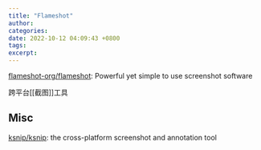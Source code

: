 ```yaml
---
title: "Flameshot"
author: 
categories: 
date: 2022-10-12 04:09:43 +0800
tags: 
excerpt: 
---
```


[flameshot-org/flameshot](https://github.com/flameshot-org/flameshot): Powerful yet simple to use screenshot software

跨平台[[截图]]工具



## Misc

[ksnip/ksnip](https://github.com/ksnip/ksnip): the cross-platform screenshot and annotation tool


